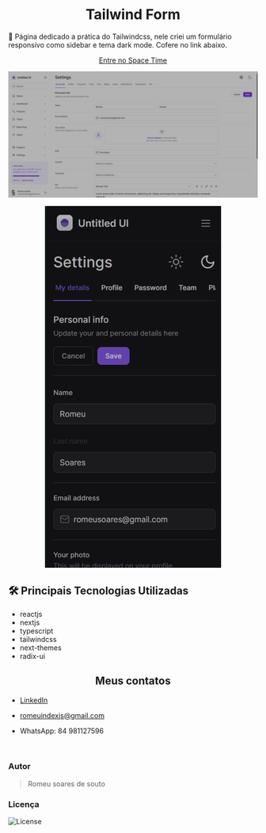 <h1 align='center'> Tailwind Form </h1>

<p>📃 Página dedicado a prática do Tailwindcss, nele criei um formulário responsivo como sidebar e tema dark mode. Cofere no link abaixo.</p>

<div align='center'>

[Entre no Space Time](https://nlw-space-time-web-nu.vercel.app)

</div>

<div align='center'>

![preview](./src/assets/previewsPage/previewDesktopTailwindForm.png)

![preview](./src/assets/previewsPage/previewMobileTailwindForm.png)

</div>

<h2> 🛠 Principais Tecnologias Utilizadas </h2>

- reactjs
- nextjs
- typescript
- tailwindcss
- next-themes
- radix-ui

<h2 align='center'> Meus contatos </h2>

* [LinkedIn](https://www.linkedin.com/in/romeu-soares-87749a231/)

* romeuindexjs@gmail.com

* WhatsApp: 84 981127596

<br />

<h3> Autor </h3>

>Romeu soares de souto

<h3> Licença </h3>

<p>
<img alt="License" src="https://img.shields.io/static/v1?label=license&message=MIT&color=49AA26&labelColor=000000">
</p>
</p>